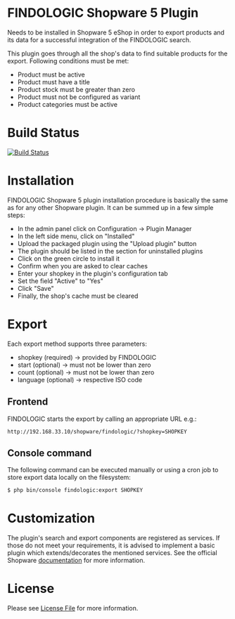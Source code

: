 # FINDOLOGIC Shopware 5 Plugin
Needs to be installed in Shopware 5 eShop in order to export products and its data for a successful integration of the
FINDOLOGIC search.

This plugin goes through all the shop's data to find suitable products for the export. Following conditions must be met:
* Product must be active
* Product must have a title
* Product stock must be greater than zero
* Product must not be configured as variant
* Product categories must be active

# Build Status
[![Build Status](https://travis-ci.org/findologic/plugin-shopware-di.svg?branch=master)](https://travis-ci.org/findologic/plugin-shopware-di)

# Installation
FINDOLOGIC Shopware 5 plugin installation procedure is basically the same as for any other Shopware plugin. It can be
summed up in a few simple steps:
* In the admin panel click on Configuration → Plugin Manager
* In the left side menu, click on "Installed"
* Upload the packaged plugin using the "Upload plugin" button
* The plugin should be listed in the section for uninstalled plugins
* Click on the green circle to install it
* Confirm when you are asked to clear caches
* Enter your shopkey in the plugin's configuration tab
* Set the field "Active" to "Yes"
* Click "Save"
* Finally, the shop's cache must be cleared

# Export
Each export method supports three parameters:
* shopkey (required) → provided by FINDOLOGIC
* start (optional) → must not be lower than zero
* count (optional) → must not be lower than zero
* language (optional) → respective ISO code

## Frontend
FINDOLOGIC starts the export by calling an appropriate URL e.g.:
```url
http://192.168.33.10/shopware/findologic/?shopkey=SHOPKEY
```

## Console command
The following command can be executed manually or using a cron job to store export data locally on the filesystem:
```bash
$ php bin/console findologic:export SHOPKEY
```

# Customization
The plugin's search and export components are registered as services. If those do not meet your requirements, it is
advised to implement a basic plugin which extends/decorates the mentioned services.
See the official Shopware [documentation](https://developers.shopware.com/developers-guide/plugin-extension-by-plugin/) for more information.

# License
Please see [License File](LICENSE) for more information.
